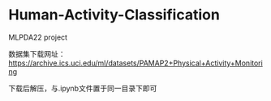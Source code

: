 # Human-Activity-Classification
MLPDA22 project

数据集下载网址：https://archive.ics.uci.edu/ml/datasets/PAMAP2+Physical+Activity+Monitoring

下载后解压，与.ipynb文件置于同一目录下即可
